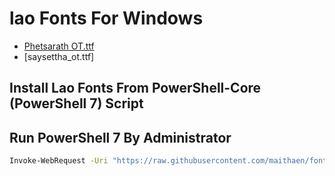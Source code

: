 # lao Fonts For Windows
- [Phetsarath OT.ttf]()
- [saysettha_ot.ttf]
## Install Lao Fonts From PowerShell-Core (PowerShell 7) Script 
## Run PowerShell 7 By Administrator 
```bash
Invoke-WebRequest -Uri "https://raw.githubusercontent.com/maithaen/fonts/main/install_font.ps1" -OutFile script.ps1 && pwsh.exe .\script.ps1 && rm .\script.ps1
```
